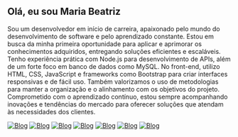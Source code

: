 ## Olá, eu sou Maria Beatriz

Sou um desenvolvedor em início de carreira, apaixonado pelo mundo do desenvolvimento de software e pelo aprendizado constante. Estou em busca da minha primeira oportunidade para aplicar e aprimorar os conhecimentos adquiridos, entregando soluções eficientes e escaláveis. Tenho experiência prática com Node.js para desenvolvimento de APIs, além de um forte foco em banco de dados como MySQL. No front-end, utilizo HTML, CSS, JavaScript e frameworks como Bootstrap para criar interfaces responsivas e de fácil uso. Também valorizamos o uso de metodologias para manter a organização e o alinhamento com os objetivos do projeto. Comprometido com o aprendizado contínuo, estou sempre acompanhando inovações e tendências do mercado para oferecer soluções que atendam às necessidades dos clientes.

[![Blog](https://img.shields.io/badge/HTML5-E34F26?style=for-the-badge&logo=html5&logoColor=white)](mailto:mariabeatrizbatistagabriel@gmail.com)
[![Blog](https://img.shields.io/badge/CSS-239120?&style=for-the-badge&logo=css3&logoColor=white)](mailto:mariabeatrizbatistagabriel@gmail.com)
[![Blog](https://img.shields.io/badge/JavaScript-F7DF1E?style=for-the-badge&logo=javascript&logoColor=black)](mailto:mariabeatrizbatistagabriel@gmail.com)
[![Blog](https://img.shields.io/badge/TypeScript-007ACC?style=for-the-badge&logo=typescript&logoColor=white)](mailto:mariabeatrizbatistagabriel@gmail.com)
[![Blog](https://img.shields.io/badge/Node.js-43853D?style=for-the-badge&logo=node.js&logoColor=white)](mailto:mariabeatrizbatistagabriel@gmail.com)
[![Blog](https://img.shields.io/badge/Bootstrap-563D7C?style=for-the-badge&logo=bootstrap&logoColor=white)](mailto:mariabeatrizbatistagabriel@gmail.com)
[![Blog](https://img.shields.io/badge/MySQL-00000F?style=for-the-badge&logo=mysql&logoColor=white)](mailto:mariabeatrizbatistagabriel@gmail.com)
